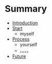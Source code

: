 # Summary

* [Introduction](README.md)
* [Start](start.md)
   * myself
* [Process](process.md)
   * yourself
   * 。。。。
* [Future](future.md)

